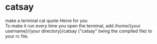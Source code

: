# catsay
make a terminal cat quote Heine for you                 
To make it run every time you open the terminal, add /home/{your username}/{your directory}/catsay ("catsay" being the compiled file) to your rc file.

